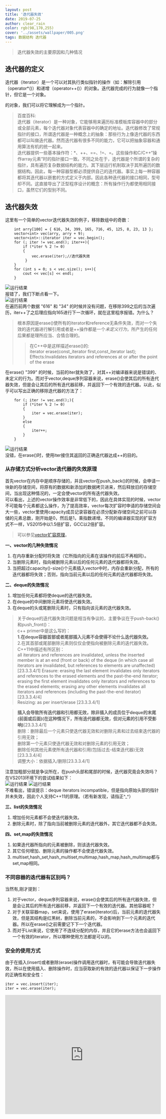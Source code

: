 ```yaml
---
layout: post
title: '迭代器失效'
date: 2019-07-25
author: clear_rain
color: rgb(98,170,255)
cover: '../assets/wallpaper/005.png'
tags: 数据结构 迭代器
---
```


> 迭代器失效的主要原因和几种情况

## 迭代器的定义

迭代器（iterator）是一个可以对其执行类似指针的操作（如：解除引用（operator*()）和递增（operator++()）的对象。迭代器完成的行为就像一个指针，但它是一个对象。

的对象，我们可以将它理解成为一个指针。
>百度百科:  
>迭代器（iterator）是一种对象，它能够用来遍历标准模板库容器中的部分或全部元素，每个迭代器对象代表容器中的确定的地址。迭代器修改了常规指针的接口，所谓迭代器是一种概念上的抽象：那些行为上像迭代器的东西都可以叫做迭代器。然而迭代器有很多不同的能力，它可以把抽象容器和通用算法有机的统一起来。  
迭代器提供一些基本操作符：*、++、==、!=、=。这些操作和C/C++“操作array元素”时的指针接口一致。不同之处在于，迭代器是个所谓的复杂的指针，具有遍历复杂数据结构的能力。其下层运行机制取决于其所遍历的数据结构。因此，每一种容器型都必须提供自己的迭代器。事实上每一种容器都将其迭代器以嵌套的方式定义于内部。因此各种迭代器的接口相同，型号却不同。这直接导出了泛型程序设计的概念：所有操作行为都使用相同接口，虽然它们的型别不同。

## 迭代器失效

这里有一个简单的vector迭代器失效的例子，移除数组中的奇数：

``` 
	int arry[100] = { 616, 34, 399, 165, 716, 45, 125, 8, 23, 13 };
	vector<int> vec(arry, arry + 9);
	vector<int>::iterator iter = vec.begin();
	for (; iter != vec.end(); iter++){
	 	if (*iter % 2 != 0)
	 	{
		  	vec.erase(iter);//迭代器失效               
		 }
	}
	for (int s = 0; s < vec.size(); s++){
	 	cout << vec[s] << endl;
	}
```
![运行结果](../image/post/iter1.png)  
报错了，我们下断点看一下。  
![运行结果](../image/post/iter2.png)  
在遍历前两个数据 "616" 和 "34" 的时候并没有问题，在移除399之后的当次遍历，iter++了之后理应指向165进行下一次循环，就在这里程序报错。为什么？
>根本原因是erase()使所有的iterator和reference无条件失效，而对一个失效的迭代器进行解引用或者是++操作都是一个*未定义行为*，所产生的任何后果都是理所应当、合情合理的。  
>>在C++中是这样描述erase()的:  
>>iterator erase(const_iterator first,const_iterator last);  
>>Effects:Invalidates iterators and references at or after the point of the erase
  
在erase() "399" 的时候，当前的iter就失效了，对其++对编译器来说是错误的、未定义的行为。而对于vector,deque序列容器来说，erase()会使其后的所有迭代器失效，但是会让其后的所有迭代器前移，并返回下一个有效的迭代器。以此，似乎可以写出正确的移除迭代器的方法了：
```
	for (; iter != vec.end();){
	 	if (*iter % 2 != 0)
	 	{
		  	iter = vec.erase(iter);
		}
 		else
  		{
   			iter++;
  		}
	}
```
![运行结果](../image/post/iter3.png)  
没错，在erase()时，使用iter接住其返回的正确迭代器达成++的目的。  

### 从存储方式分析vector迭代器的失效原理

首先vector在内存中是顺序存储的，并且vector在push_back()的时候，会申请一块新的存储空间，将原有的数据和新添加的数据拷贝进来，然后释放旧的存储空间，当出现这种情况的，一定会使vector的所有迭代器失效。  
可以看出，上述的vector操作效率是非常低下的，因此在具体实现的时候，vector不可能每个元素都这么操作，为了提高效率，vector每次扩容时申请的存储空间会大一些，vector里使用capacity成员记录容器在必须分配新存储空间之前可以存储的元素总数，刚开始是0，然后是1，乘指数递增。不同的编译器实现的扩容方式不一样，VS2015中以1.5倍扩容，GCC以2倍扩容。  
>可以参见[vector扩容原理](https://blog.csdn.net/yangshiziping/article/details/52550291)。  


**一、vector的几种失效情况**
	
1. 在内存重新分配时将失效（它所指向的元素在该操作的前后不再相同）。  
2. 当删除元素时，指向被删除元素以后的任何元素的迭代器都将失效。  
3. 当把超过capacity()-size()个元素插入vector中时，内存会重新分配，所有的迭代器都将失效；否则，指向当前元素以后的任何元素的迭代器都将失效。  

**二、deque的失效情况**

1. 增加任何元素都将使deque的迭代器失效。  
2. 在deque的中间删除元素将使迭代器失效。  
3. 在deque的头或尾删除元素时，只有指向该元素的迭代器失效。 
>关于deque的迭代器失效问题是相当有争议的，主要争议在于push-back()和push_front()：  
>c++ primer中是这么写的：  
**1.在deque容器首部或者尾部插入元素不会使得不论什么迭代器失效。**   
2.在其首部或尾部删除元素则仅仅会使指向被删除元素的迭代器失效。  
C++11中描述有所区别：  
>all iterators and references are invalidated, unless the inserted member is at an end (front or back) of the deque (in which case all iterators are invalidated, but references to elements are unaffected) [23.3.3.4/1]
Erasure: erasing the last element invalidates only iterators and references to the erased elements and the past-the-end iterator; erasing the first element invalidates only iterators and references to the erased elements; erasing any other elements invalidates all iterators and references (including the past-the-end iterator) [23.3.3.4/4]  
Resizing: as per insert/erase [23.3.3.4/1]   

>**插入会导致所有迭代器和引用都无效，除非插入的成员位于deque的末尾(前面或后面)(在这种情况下，所有迭代器都无效，但对元素的引用不受影响)**[23.3.3.4/1]  
删除：删除最后一个元素只使迭代器无效和对删除元素和过去结束迭代器的引用无效；  
删除第一个元素只使迭代器无效和对删除元素的引用无效；  
删除任何其他元素使所有迭代器和引用(包括过去-结束迭代器)无效[23.3.3.4/4]  
调整大小：依据插入/删除[23.3.3.4/1]

注意加粗部分就是争议所在，在push头部和尾部的时候，迭代器究竟会失效吗？  
在VS2013环境下的尝试结果如下：  
![运行结果](../image/post/dequeiter.png)
![运行结果](../image/post/dequeiter1.png)  
不难看出，错误提示：deque iterators incompatible，但是指向原始头部的指针并未失效，因此个人支持C++11的原理。（若有新发现，请指正^_^）


**三、list的失效情况**

1. 增加任何元素都不会使迭代器失效。  
2. 删除元素时，除了指向当前被删除元素的迭代器外，其它迭代器都不会失效。  

**四、set,map的失效情况**

1. 如果迭代器所指向的元素被删除，则该迭代器失效。  
2. 其它任何增加、删除元素的操作都不会使迭代器失效。  
3. multiset,hash_set,hash_multiset,multimap,hash_map,hash_multimap都与set,map相同。

### 不同容器的迭代器有区别吗？
当然有,刚才提到：  
1. 对于vector，deque序列容器来说，erase()会使其后的所有迭代器失效，但是会让其后的所有迭代器前移，并返回下一个有效的迭代器。其他容器呢？  
2. 对于关联容器map，set来说，使用了erase(iterator)后，当前元素的迭代器失效，但是其结构是红黑树，删除当前元素的，不会影响到下一个元素的迭代器。所以在erase()之前需要记下下一个迭代器。  
3. 而对于List来说，它使用了不连续分配的内存，并且它的erase方法也会返回下一个有效的iterator，所以哪种使用方法都是可以的。  

### 安全的使用方式
由于在插入(insert)或者删除(erase)操作调用迭代器时，有可能会导致迭代器失效，所以在使用插入、删除操作时，应当获取新的有效的迭代器以保证下一步操作的正确性和安全性：  

```
iter = vec.insert(iter);  
iter = vec.erase(iter);
```


<iframe type="text/html" width="100%" height="385" src="http://www.youtube.com/embed/gfmjMWjn-Xg" frameborder="0"></iframe>
